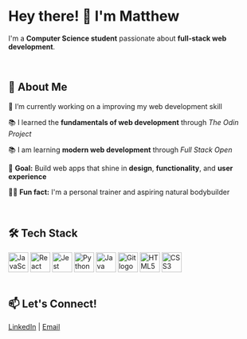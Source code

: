 <h1 align="left">Hey there! 👋 I'm Matthew</h1>

<p align="left">
  I'm a <strong>Computer Science student</strong> passionate about <strong>full-stack web development</strong>.
</p>

<br>

<h2 align="left">🧠 About Me</h2>

<p align="left">🔭 I’m currently working on a improving my web development skill</p>

<p align="left">📚 I learned the <strong>fundamentals of web development</strong> through <em>The Odin Project</em></p>

<p align="left">📚 I am learning <strong>modern web development</strong> through <em>Full Stack Open</em></p>

<p align="left">🎯 <strong>Goal:</strong> Build web apps that shine in <strong>design</strong>, <strong>functionality</strong>, and <strong>user experience</strong></p>

<p align="left">🏋️‍♂️ <strong>Fun fact:</strong> I'm a personal trainer and aspiring natural bodybuilder</p>

<br>

<h2 align="left">🛠️ Tech Stack</h2>

<div align="left">
  <img src="https://cdn.jsdelivr.net/gh/devicons/devicon/icons/javascript/javascript-original.svg" height="40" width="40" alt="JavaScript logo" />
  <img src="https://cdn.jsdelivr.net/gh/devicons/devicon/icons/react/react-original.svg" height="40" width="40" alt="React logo" />
  <img src="https://cdn.jsdelivr.net/gh/devicons/devicon/icons/jest/jest-plain.svg" height="40" width="40" alt="Jest logo" />
  <img src="https://cdn.jsdelivr.net/gh/devicons/devicon/icons/python/python-original.svg" height="40" width="40" alt="Python logo" />
  <img src="https://cdn.jsdelivr.net/gh/devicons/devicon/icons/java/java-original.svg" height="40" width="40" alt="Java logo" />
  <img src="https://cdn.jsdelivr.net/gh/devicons/devicon/icons/git/git-original.svg" height="40" width="40" alt="Git logo" />
  <img src="https://cdn.jsdelivr.net/gh/devicons/devicon/icons/html5/html5-original.svg" height="40" width="40" alt="HTML5 logo" />
  <img src="https://cdn.jsdelivr.net/gh/devicons/devicon/icons/css3/css3-original.svg" height="40" width="40" alt="CSS3 logo" />
</div>
<br>

<h2 align="left">📫 Let's Connect!</h2>

<p align="left">
  <a href="https://www.linkedin.com/in/YOUR-LINK" target="_blank">LinkedIn</a> |
  <a href="mailto:your@email.com">Email</a>
</p>
